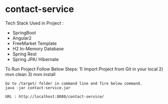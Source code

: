 # contact-service

Tech Stack Used in Project :

  - SpringBoot
  - Angular2
  - FreeMarket Template
  - H2 In-Memory Database
  - Spring Rest
  - Spring JPA/ Hibernate
  
  To Run Project Follow Below Steps:
    1) Import Project from Git in your local
    2) mvn clean
    3) mvn install
    
    Go to /target/ folder in command line and fire below command.
    java -jar contact-service.jar
    
    URL : http://localhost:8080/contact-service/
